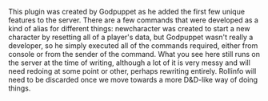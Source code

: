 This plugin was created by Godpuppet as he added the first few unique features to the server.
There are a few commands that were developed as a kind of alias for different things: newcharacter was created to start a new character by resetting all of a player's data, but Godpuppet wasn't really a developer, so he simply executed all of the commands required, either from console or from the sender of the command.
What you see here still runs on the server at the time of writing, although a lot of it is very messy and will need redoing at some point or other, perhaps rewriting entirely. Rollinfo will need to be discarded once we move towards a more D&D-like way of doing things.
